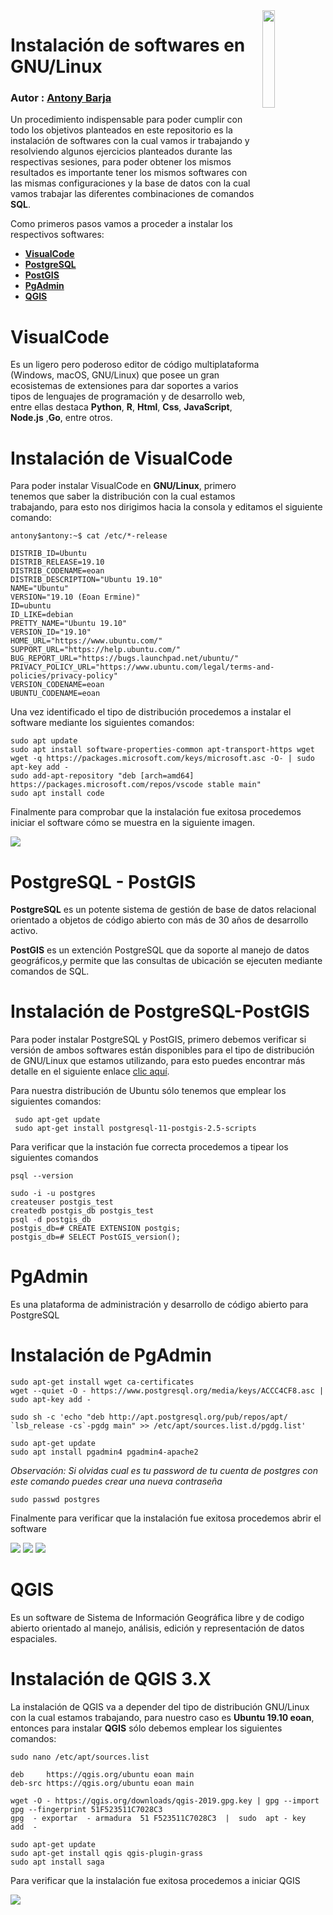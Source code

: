 <img src="../Img/icon/gnu_linux.png" align="right" width = 20% />

# Instalación de softwares en GNU/Linux

### Autor : <a href= 'https://barja8.github.io/'>Antony Barja</a>

Un procedimiento indispensable para poder cumplir con todo los objetivos planteados en este repositorio es la instalación de softwares con la cual vamos ir trabajando y resolviendo algunos ejercicios planteados durante las respectivas sesiones,  para poder obtener los mismos resultados 
es importante tener los mismos softwares con las mismas configuraciones y la base de datos con la cual vamos trabajar las diferentes combinaciones de comandos **SQL**.

Como primeros pasos vamos a proceder a instalar los respectivos softwares: 

* [**VisualCode**](https://code.visualstudio.com)
* [**PostgreSQL**](https://www.postgresql.org)
* [**PostGIS**](https://postgis.net)
* [**PgAdmin**](https://www.pgadmin.org) 
* [**QGIS**](https://qgis.org/es/site/) 

# VisualCode 
Es un ligero pero poderoso editor de código multiplataforma (Windows, macOS, GNU/Linux) que posee un gran ecosistemas de extensiones para dar soportes a varios tipos de lenguajes de programación y de desarrollo web, entre ellas destaca **Python**, **R**, **Html**, **Css**, **JavaScript**, **Node.js** ,**Go**, entre otros.

# Instalación de VisualCode
Para poder instalar VisualCode en **GNU/Linux**, primero tenemos que saber la distribución con la cual estamos trabajando, para esto nos dirigimos hacia la consola y editamos el siguiente comando:

```
antony$antony:~$ cat /etc/*-release
```

```
DISTRIB_ID=Ubuntu
DISTRIB_RELEASE=19.10
DISTRIB_CODENAME=eoan
DISTRIB_DESCRIPTION="Ubuntu 19.10"
NAME="Ubuntu"
VERSION="19.10 (Eoan Ermine)"
ID=ubuntu
ID_LIKE=debian
PRETTY_NAME="Ubuntu 19.10"
VERSION_ID="19.10"
HOME_URL="https://www.ubuntu.com/"
SUPPORT_URL="https://help.ubuntu.com/"
BUG_REPORT_URL="https://bugs.launchpad.net/ubuntu/"
PRIVACY_POLICY_URL="https://www.ubuntu.com/legal/terms-and-policies/privacy-policy"
VERSION_CODENAME=eoan
UBUNTU_CODENAME=eoan

```
Una vez identificado el tipo de distribución procedemos a instalar el software mediante los siguientes comandos: 

```
sudo apt update
sudo apt install software-properties-common apt-transport-https wget
wget -q https://packages.microsoft.com/keys/microsoft.asc -O- | sudo apt-key add -
sudo add-apt-repository "deb [arch=amd64] https://packages.microsoft.com/repos/vscode stable main"
sudo apt install code
```
Finalmente para comprobar que la instalación fue exitosa procedemos iniciar el software cómo se muestra en la siguiente imagen.

<img src = '../Img/screenshot/vscode.png' aling= 'center' >

# PostgreSQL - PostGIS

**PostgreSQL** es un potente sistema de gestión de base de datos relacional orientado a objetos de código abierto con más de 30 años de desarrollo activo.

**PostGIS** es un extención PostgreSQL que da soporte al manejo de datos geográficos,y permite que las consultas de ubicación se ejecuten mediante comandos de SQL.

# Instalación de PostgreSQL-PostGIS

Para poder instalar PostgreSQL y PostGIS, primero debemos verificar si versión de ambos softwares están disponibles para el tipo de distribución de GNU/Linux que estamos utilizando, para esto puedes encontrar más detalle en el siguiente enlace [clic aquí](https://ubuntu.pkgs.org/19.10/ubuntu-universe-i386/postgresql-11-postgis-2.5-scripts_2.5.3+dfsg-1_all.deb.html). 

Para nuestra distribución de Ubuntu sólo tenemos que emplear los siguientes comandos:

```
 sudo apt-get update
 sudo apt-get install postgresql-11-postgis-2.5-scripts
```
Para verificar que la instación fue correcta procedemos a tipear los siguientes comandos

```
psql --version
```
```
sudo -i -u postgres
createuser postgis_test
createdb postgis_db postgis_test
psql -d postgis_db
postgis_db=# CREATE EXTENSION postgis;
postgis_db=# SELECT PostGIS_version();
```

# PgAdmin
Es una plataforma de administración y desarrollo de código abierto para PostgreSQL

# Instalación de PgAdmin

```
sudo apt-get install wget ca-certificates
wget --quiet -O - https://www.postgresql.org/media/keys/ACCC4CF8.asc | sudo apt-key add -

sudo sh -c 'echo "deb http://apt.postgresql.org/pub/repos/apt/ `lsb_release -cs`-pgdg main" >> /etc/apt/sources.list.d/pgdg.list'
```
```
sudo apt-get update
sudo apt install pgadmin4 pgadmin4-apache2
```
*Observación: Si olvidas cual es tu password de tu cuenta de postgres con este comando puedes crear una nueva contraseña*
```
sudo passwd postgres
```
Finalmente para verificar que la instalación fue exitosa procedemos abrir el software

<img src= '../Img/screenshot/paso1.png' aling='center'>
<img src= '../Img/screenshot/paso2.png' aling='center'>
<img src= '../Img/screenshot/paso3.png' aling='center'>

# QGIS 
Es un software de Sistema de Información Geográfica libre y de codigo abierto orientado al manejo, análisis, edición y representación de datos espaciales.

# Instalación de **QGIS 3.X**

La instalación de QGIS va a depender del tipo de distribución GNU/Linux con la cual estamos trabajando, para nuestro caso es **Ubuntu 19.10 eoan**, entonces para instalar **QGIS** sólo debemos emplear los siguientes comandos:

 ```
 sudo nano /etc/apt/sources.list
 ```
```
deb     https://qgis.org/ubuntu eoan main
deb-src https://qgis.org/ubuntu eoan main
```

```
wget -O - https://qgis.org/downloads/qgis-2019.gpg.key | gpg --import
gpg --fingerprint 51F523511C7028C3
gpg  - exportar  - armadura  51 F523511C7028C3  |  sudo  apt - key  add  -
```

```
sudo apt-get update
sudo apt-get install qgis qgis-plugin-grass
sudo apt install saga 
```
Para verificar que la instalación fue exitosa procedemos a iniciar QGIS

<img src = '../Img/screenshot/qgis.png' aling='center'>






